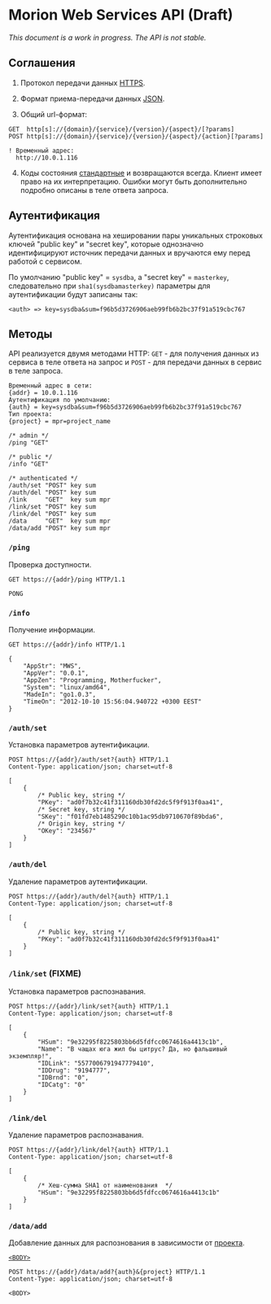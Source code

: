 # Morion Web Services API (Draft) #

*This document is a work in progress. The API is not stable.*

<!--
Облачный сервис распознавания входящих данных различного типа в реальном режиме времени. Нераспознанные названия отсылает в сервис экспертной системы для последующей их привязки к значениям ключей эталонных справочников. Распознанные названия вместе с их атрибутами отсылает для последующей обработки в соотвествующие сервисы.
-->

## Соглашения ##

1. Протокол передачи данных [HTTPS](http://ru.wikipedia.org/wiki/HTTPS).

2. Формат приема-передачи данных [JSON](http://json.org/).

3. Общий url-формат:

  ```
  GET  http[s]://{domain}/{service}/{version}/{aspect}/[?params]
  POST http[s]://{domain}/{service}/{version}/{aspect}/{action}[?params]

  ! Временный адрес:
  	http://10.0.1.116

  ```

4. Коды состояния [стандартные](http://en.wikipedia.org/wiki/List_of_HTTP_status_codes) и возвращаются всегда. Клиент имеет право на их интерпретацию. Ошибки могут быть дополнительно подробно описаны в теле ответа запроса.

## Аутентификация ##

Аутентификация основана на хешировании пары уникальных строковых ключей "public key" и "secret key", которые однозначно идентифицируют источник передачи данных и вручаются ему перед работой с сервисом. 

По умолчанию "public key" = `sysdba`, а "secret key" = `masterkey`, следовательно при `sha1(sysdbamasterkey)` параметры для аутентификации будут записаны так:
  
  ```
  <auth> => key=sysdba&sum=f96b5d3726906aeb99fb6b2bc37f91a519cbc767
  ```

## Методы ##

API реализуется двумя методами HTTP: `GET` - для получения данных из сервиса в теле ответа на запрос и `POST` - для передачи данных в сервис в теле запроса.

```
Временный адрес в сети:
{addr} = 10.0.1.116
Аутентификация по умолчанию:
{auth} = key=sysdba&sum=f96b5d3726906aeb99fb6b2bc37f91a519cbc767
Тип проекта:
{project} = mpr=project_name

/* admin */
/ping "GET"

/* public */
/info "GET"

/* authenticated */
/auth/set "POST" key sum
/auth/del "POST" key sum
/link     "GET"  key sum mpr
/link/set "POST" key sum
/link/del "POST" key sum
/data     "GET"  key sum mpr
/data/add "POST" key sum mpr
```

### `/ping` ###
Проверка доступности.
```
GET https://{addr}/ping HTTP/1.1
```
```
PONG
```

### `/info` ###
Получение информации.
```
GET https://{addr}/info HTTP/1.1
```
```
{
	"AppStr": "MWS",
	"AppVer": "0.0.1",
	"AppZen": "Programming, Motherfucker",
	"System": "linux/amd64",
	"MadeIn": "go1.0.3",
	"TimeOn": "2012-10-10 15:56:04.940722 +0300 EEST"
}
```

### `/auth/set` ###
Установка параметров аутентификации.
```
POST https://{addr}/auth/set?{auth} HTTP/1.1
Content-Type: application/json; charset=utf-8

[
	{
		/* Public key, string */
		"PKey": "ad0f7b32c41f311160db30fd2dc5f9f913f0aa41",
		/* Secret key, string */
		"SKey": "f01fd7eb1485290c10b1ac95db9710670f89bda6",
		/* Origin key, string */
		"OKey": "234567"
	}
]
```

### `/auth/del` ###
Удаление параметров аутентификации.
```
POST https://{addr}/auth/del?{auth} HTTP/1.1
Content-Type: application/json; charset=utf-8

[
	{
		/* Public key, string */
		"PKey": "ad0f7b32c41f311160db30fd2dc5f9f913f0aa41"
	}
]
```
<!--
### `/link` ###
```
GET https://{addr}/link/get?{auth} HTTP/1.1
```
```
FIXME
```
-->
### `/link/set` (FIXME) ###
Установка параметров распознавания.
```
POST https://{addr}/link/set?{auth} HTTP/1.1
Content-Type: application/json; charset=utf-8

[
	{
		"HSum": "9e32295f8225803bb6d5fdfcc0674616a4413c1b",
		"Name": "В чащах юга жил бы цитрус? Да, но фальшивый экземпляр!",
		"IDLink": "5577006791947779410",
		"IDDrug": "9194777",
		"IDBrnd": "0",
		"IDCatg": "0"
	}
]
```

### `/link/del` ###
Удаление параметров распознавания.
```
POST https://{addr}/link/del?{auth} HTTP/1.1
Content-Type: application/json; charset=utf-8

[
	{
	 	/* Хеш-сумма SHA1 от наименования  */
	 	"HSum": "9e32295f8225803bb6d5fdfcc0674616a4413c1b"
	}
]
```
<!--
### `/data` ###
```
GET https://{addr}/data/get?{auth}&{project} HTTP/1.1
```
```
FIXME
```
-->
### `/data/add` ###
Добавление данных для распознования в зависимости от [проекта](https://github.com/pharmbase/rfc/blob/master/src/api-proj.md). 

[`<BODY>`](https://github.com/pharmbase/rfc/blob/master/src/fmt-phxp.md)
```
POST https://{addr}/data/add?{auth}&{project} HTTP/1.1
Content-Type: application/json; charset=utf-8

<BODY>
```
